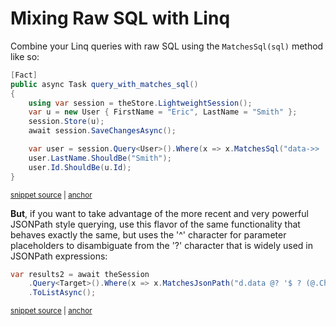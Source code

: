 # Mixing Raw SQL with Linq

Combine your Linq queries with raw SQL using the `MatchesSql(sql)` method like so:

<!-- snippet: sample_query_with_matches_sql -->
<a id='snippet-sample_query_with_matches_sql'></a>
```cs
[Fact]
public async Task query_with_matches_sql()
{
    using var session = theStore.LightweightSession();
    var u = new User { FirstName = "Eric", LastName = "Smith" };
    session.Store(u);
    await session.SaveChangesAsync();

    var user = session.Query<User>().Where(x => x.MatchesSql("data->> 'FirstName' = ?", "Eric")).Single();
    user.LastName.ShouldBe("Smith");
    user.Id.ShouldBe(u.Id);
}
```
<sup><a href='https://github.com/JasperFx/marten/blob/master/src/DocumentDbTests/Reading/query_by_sql.cs#L267-L282' title='Snippet source file'>snippet source</a> | <a href='#snippet-sample_query_with_matches_sql' title='Start of snippet'>anchor</a></sup>
<!-- endSnippet -->

**But**, if you want to take advantage of the more recent and very powerful JSONPath style querying, use this flavor of 
the same functionality that behaves exactly the same, but uses the '^' character for parameter placeholders to disambiguate
from the '?' character that is widely used in JSONPath expressions:

<!-- snippet: sample_using_MatchesJsonPath -->
<a id='snippet-sample_using_matchesjsonpath'></a>
```cs
var results2 = await theSession
    .Query<Target>().Where(x => x.MatchesJsonPath("d.data @? '$ ? (@.Children[*] == null || @.Children[*].size() == 0)'"))
    .ToListAsync();
```
<sup><a href='https://github.com/JasperFx/marten/blob/master/src/LinqTests/Bugs/Bug_3087_using_JsonPath_with_MatchesSql.cs#L28-L34' title='Snippet source file'>snippet source</a> | <a href='#snippet-sample_using_matchesjsonpath' title='Start of snippet'>anchor</a></sup>
<!-- endSnippet -->
